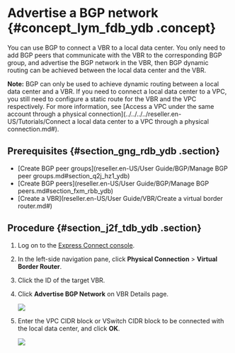 # Advertise a BGP network {#concept_lym_fdb_ydb .concept}

You can use BGP to connect a VBR to a local data center. You only need to add BGP peers that communicate with the VBR to the corresponding BGP group, and advertise the BGP network in the VBR, then BGP dynamic routing can be achieved between the local data center and the VBR.

**Note:** BGP can only be used to achieve dynamic routing between a local data center and a VBR. If you need to connect a local data center to a VPC, you still need to configure a static route for the VBR and the VPC respectively. For more information, see [Access a VPC under the same account through a physical connection](../../../../reseller.en-US/Tutorials/Connect a local data center to a VPC through a physical connection.md#).

## Prerequisites {#section_gng_rdb_ydb .section}

-   [Create BGP peer groups](reseller.en-US/User Guide/BGP/Manage BGP peer groups.md#section_q2j_hz1_ydb)
-   [Create BGP peers](reseller.en-US/User Guide/BGP/Manage BGP peers.md#section_fxm_rbb_ydb)
-   [Create a VBR](reseller.en-US/User Guide/VBR/Create a virtual border router.md#)

## Procedure {#section_j2f_tdb_ydb .section}

1.  Log on to the [Express Connect console](https://partners-intl.aliyun.com/login-required#/ri).
2.  In the left-side navigation pane, click **Physical Connection** \> **Virtual Border Router**.
3.  Click the ID of the target VBR.
4.  Click **Advertise BGP Network** on VBR Details page.

    ![](http://static-aliyun-doc.oss-cn-hangzhou.aliyuncs.com/assets/img/13858/15382994304025_en-US.png)

5.  Enter the VPC CIDR block or VSwitch CIDR block to be connected with the local data center, and click **OK**.

    ![](http://static-aliyun-doc.oss-cn-hangzhou.aliyuncs.com/assets/img/13858/15382994304027_en-US.png)


